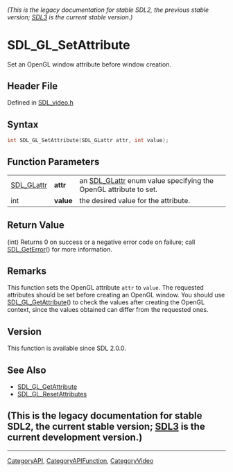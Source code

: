 ###### (This is the legacy documentation for stable SDL2, the previous stable version; [SDL3](https://wiki.libsdl.org/SDL3/) is the current stable version.)
# SDL_GL_SetAttribute

Set an OpenGL window attribute before window creation.

## Header File

Defined in [SDL_video.h](https://github.com/libsdl-org/SDL/blob/SDL2/include/SDL_video.h)

## Syntax

```c
int SDL_GL_SetAttribute(SDL_GLattr attr, int value);
```

## Function Parameters

|                          |           |                                                                                |
| ------------------------ | --------- | ------------------------------------------------------------------------------ |
| [SDL_GLattr](SDL_GLattr) | **attr**  | an [SDL_GLattr](SDL_GLattr) enum value specifying the OpenGL attribute to set. |
| int                      | **value** | the desired value for the attribute.                                           |

## Return Value

(int) Returns 0 on success or a negative error code on failure; call
[SDL_GetError](SDL_GetError)() for more information.

## Remarks

This function sets the OpenGL attribute `attr` to `value`. The requested
attributes should be set before creating an OpenGL window. You should use
[SDL_GL_GetAttribute](SDL_GL_GetAttribute)() to check the values after
creating the OpenGL context, since the values obtained can differ from the
requested ones.

## Version

This function is available since SDL 2.0.0.

## See Also

- [SDL_GL_GetAttribute](SDL_GL_GetAttribute)
- [SDL_GL_ResetAttributes](SDL_GL_ResetAttributes)


## (This is the legacy documentation for stable SDL2, the current stable version; [SDL3](https://wiki.libsdl.org/SDL3/) is the current development version.)



----
[CategoryAPI](CategoryAPI), [CategoryAPIFunction](CategoryAPIFunction), [CategoryVideo](CategoryVideo)

